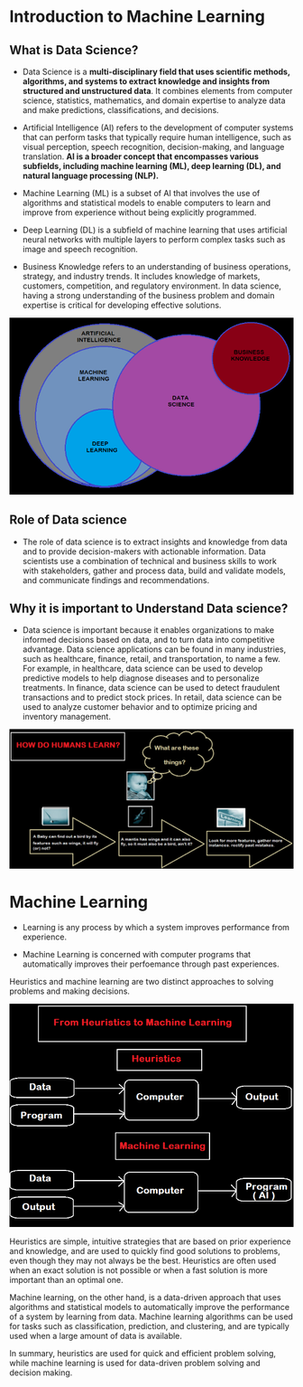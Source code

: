# Introduction to Machine Learning

## What is Data Science?

- Data Science is a **multi-disciplinary field that uses scientific methods, algorithms, and systems to extract knowledge and insights from structured and unstructured data**. It combines elements from computer science, statistics, mathematics, and domain expertise to analyze data and make predictions, classifications, and decisions.

- Artificial Intelligence (AI) refers to the development of computer systems that can perform tasks that typically require human intelligence, such as visual perception, speech recognition, decision-making, and language translation. **AI is a broader concept that encompasses various subfields, including machine learning (ML), deep learning (DL), and natural language processing (NLP).**

- Machine Learning (ML) is a subset of AI that involves the use of algorithms and statistical models to enable computers to learn and improve from experience without being explicitly programmed.

- Deep Learning (DL) is a subfield of machine learning that uses artificial neural networks with multiple layers to perform complex tasks such as image and speech recognition.

- Business Knowledge refers to an understanding of business operations, strategy, and industry trends. It includes knowledge of markets, customers, competition, and regulatory environment. In data science, having a strong understanding of the business problem and domain expertise is critical for developing effective solutions.

![](./images/1_AL_ML_DL_DS_and_BK_diagram.png)


## Role of Data science

- The role of data science is to extract insights and knowledge from data and to provide decision-makers with actionable information. Data scientists use a combination of technical and business skills to work with stakeholders, gather and process data, build and validate models, and communicate findings and recommendations.

## Why it is important to Understand Data science?

- Data science is important because it enables organizations to make informed decisions based on data, and to turn data into competitive advantage. Data science applications can be found in many industries, such as healthcare, finance, retail, and transportation, to name a few. For example, in healthcare, data science can be used to develop predictive models to help diagnose diseases and to personalize treatments. In finance, data science can be used to detect fraudulent transactions and to predict stock prices. In retail, data science can be used to analyze customer behavior and to optimize pricing and inventory management.


![](./images/2_how_do_humans_can_learn.png)

# Machine Learning

- Learning is any process by which a system improves performance from experience.

- Machine Learning is concerned with computer programs that automatically improves their perfoemance through past experiences.


Heuristics and machine learning are two distinct approaches to solving problems and making decisions.

![](./images/3_heuristics_vs_ML.png)

Heuristics are simple, intuitive strategies that are based on prior experience and knowledge, and are used to quickly find good solutions to problems, even though they may not always be the best. Heuristics are often used when an exact solution is not possible or when a fast solution is more important than an optimal one.

Machine learning, on the other hand, is a data-driven approach that uses algorithms and statistical models to automatically improve the performance of a system by learning from data. Machine learning algorithms can be used for tasks such as classification, prediction, and clustering, and are typically used when a large amount of data is available.

In summary, heuristics are used for quick and efficient problem solving, while machine learning is used for data-driven problem solving and decision making.
